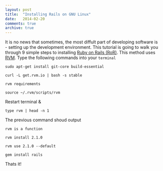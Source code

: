 ```yaml
---
layout: post
title:  "Installing Rails on GNU Linux"
date:   2014-02-20
comments: true
archive: true
---
```


It is no news that sometimes, the most diffult part of developing software is - setting up the development environment. This tutorial is going to walk you through 9 simple steps to installing [Ruby on Rails (RoR)](http://rubyonrails.org/). This method uses [RVM](https://rvm.io/). Type the following commands into your ``terminal``

    sudo apt-get install git-core build-essential

    curl -L get.rvm.io | bash -s stable

    rvm requirements

    source ~/.rvm/scripts/rvm
Restart terminal &

    type rvm | head -n 1
The previous command shoud output

    rvm is a function

    rvm install 2.1.0

    rvm use 2.1.0 --default

    gem install rails

Thats it!